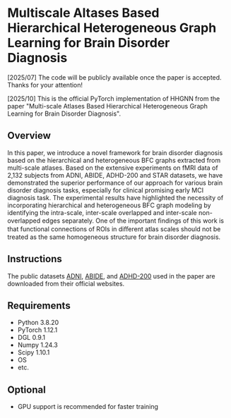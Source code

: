# Multiscale Altases Based Hierarchical Heterogeneous Graph Learning for Brain Disorder Diagnosis
[2025/07] The code will be publicly available once the paper is accepted. Thanks for your attention!

[2025/10] This is the official PyTorch implementation of HHGNN from the paper "Multi-scale Atlases Based Hierarchical Heterogeneous Graph Learning for Brain Disorder Diagnosis".
 
## Overview
In this paper, we introduce a novel framework for brain disorder diagnosis based on the hierarchical and heterogeneous BFC graphs extracted from multi-scale atlases. Based on the extensive experiments on fMRI data of 2,132 subjects from ADNI, ABIDE, ADHD-200 and STAR datasets, we have demonstrated the superior performance of our approach for various brain disorder diagnosis tasks, especially for clinical promising early MCI diagnosis task. The experimental results have highlighted the necessity of incorporating hierarchical and heterogeneous BFC graph modeling by identifying the intra-scale, inter-scale overlapped and inter-scale non-overlapped edges separately. One of the important ﬁndings of this work is that functional connections of ROIs in diﬀerent atlas scales should not be treated as the same homogeneous structure for brain disorder diagnosis.

## Instructions
The public datasets [ADNI](https://adni.loni.usc.edu/), [ABIDE](http://fcon_1000.projects.nitrc.org/indi/abide/), and [ADHD-200](http://fcon_1000.projects.nitrc.org/indi/adhd200/) used in the paper are downloaded from their official websites.


## Requirements
- Python 3.8.20
- PyTorch 1.12.1
- DGL 0.9.1
- Numpy 1.24.3
- Scipy 1.10.1
- OS
- etc.

## Optional
- GPU support is recommended for faster training
